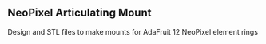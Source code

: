 ## NeoPixel Articulating Mount

Design and STL files to make mounts for AdaFruit 12 NeoPixel element rings 
